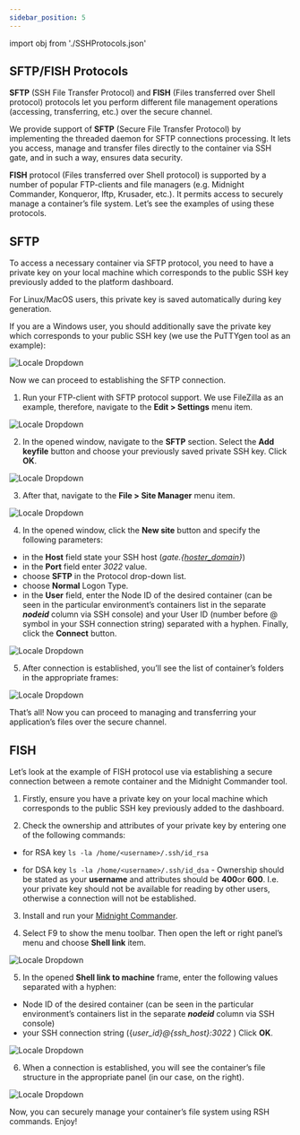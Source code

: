```yaml
---
sidebar_position: 5
---
```


import obj from './SSHProtocols.json'

## SFTP/FISH Protocols

**SFTP** (SSH File Transfer Protocol) and **FISH** (Files transferred over Shell protocol) protocols let you perform different file management operations (accessing, transferring, etc.) over the secure channel.

We provide support of **SFTP** (Secure File Transfer Protocol) by implementing the threaded daemon for SFTP connections processing. It lets you access, manage and transfer files directly to the container via SSH gate, and in such a way, ensures data security.

**FISH** protocol (Files transferred over Shell protocol) is supported by a number of popular FTP-clients and file managers (e.g. Midnight Commander, Konqueror, lftp, Krusader, etc.). It permits access to securely manage a container’s file system. Let’s see the examples of using these protocols.

## SFTP

To access a necessary container via SFTP protocol, you need to have a private key on your local machine which corresponds to the public SSH key previously added to the platform dashboard.

For Linux/MacOS users, this private key is saved automatically during key generation.

If you are a Windows user, you should additionally save the private key which corresponds to your public SSH key (we use the PuTTYgen tool as an example):

<div style={{
    display:'flex',
    justifyContent: 'center',
    margin: '0 0 1rem 0'
}}>

![Locale Dropdown](./img/SSHProtocols/c4d7958e2bfe5a5f906a0013b17aedb6save-private-key.png)

</div>

Now we can proceed to establishing the SFTP connection.

1. Run your FTP-client with SFTP protocol support. We use FileZilla as an example, therefore, navigate to the **Edit > Settings** menu item.

<div style={{
    display:'flex',
    justifyContent: 'center',
    margin: '0 0 1rem 0'
}}>

![Locale Dropdown](./img/SSHProtocols/c4d7958e2bfe5a5f906a0013b17aedb6edit-settings.png)

</div>

2. In the opened window, navigate to the **SFTP** section. Select the **Add keyfile** button and choose your previously saved private SSH key. Click **OK**.

<div style={{
    display:'flex',
    justifyContent: 'center',
    margin: '0 0 1rem 0'
}}>

![Locale Dropdown](./img/SSHProtocols/c4d7958e2bfe5a5f906a0013b17aedb6filezilla-private-key.png)

</div>

3. After that, navigate to the **File > Site Manager** menu item.

<div style={{
    display:'flex',
    justifyContent: 'center',
    margin: '0 0 1rem 0'
}}>

![Locale Dropdown](./img/SSHProtocols/c4d7958e2bfe5a5f906a0013b17aedb6site-manager.png)

</div>

4. In the opened window, click the **New site** button and specify the following parameters:

- in the **Host** field state your SSH host (_gate.{[hoster_domain]( /docs/QuickStart/Hosters%20List%20&%20Info)}_)
- in the **Port** field enter _3022_ value.
- choose **SFTP** in the Protocol drop-down list.
- choose **Normal** Logon Type.
- in the **User** field, enter the Node ID of the desired container (can be seen in the particular environment’s containers list in the separate **_nodeid_** column via SSH console) and your User ID (number before @ symbol in your SSH connection string) separated with a hyphen. Finally, click the **Connect** button.

<div style={{
    display:'flex',
    justifyContent: 'center',
    margin: '0 0 1rem 0'
}}>

![Locale Dropdown](./img/SSHProtocols/c4d7958e2bfe5a5f906a0013b17aedb6filezilla-settings.png)

</div>

5. After connection is established, you’ll see the list of container’s folders in the appropriate frames:

<div style={{
    display:'flex',
    justifyContent: 'center',
    margin: '0 0 1rem 0'
}}>

![Locale Dropdown](./img/SSHProtocols/c4d7958e2bfe5a5f906a0013b17aedb6remote-site.png)

</div>

That’s all! Now you can proceed to managing and transferring your application’s files over the secure channel.

## FISH

Let’s look at the example of FISH protocol use via establishing a secure connection between a remote container and the Midnight Commander tool.

1. Firstly, ensure you have a private key on your local machine which corresponds to the public SSH key previously added to the dashboard.

2. Check the ownership and attributes of your private key by entering one of the following commands:

- for RSA key `ls -la /home/<username>/.ssh/id_rsa`

- for DSA key `ls -la /home/<username>/.ssh/id_dsa` - Ownership should be stated as your **username** and attributes should be **400**or **600**. I.e. your private key should not be available for reading by other users, otherwise a connection will not be established.

3. Install and run your [Midnight Commander](https://en.wikipedia.org/wiki/Midnight_Commander).

4. Select F9 to show the menu toolbar. Then open the left or right panel’s menu and choose **Shell link** item.

<div style={{
    display:'flex',
    justifyContent: 'center',
    margin: '0 0 1rem 0'
}}>

![Locale Dropdown](./img/SSHProtocols/c4d7958e2bfe5a5f906a0013b17aedb6mc1.png)

</div>

5. In the opened **Shell link to machine** frame, enter the following values separated with a hyphen:

- Node ID of the desired container (can be seen in the particular environment’s containers list in the separate **_nodeid_** column via SSH console)
- your SSH connection string ({_user_id}@{ssh_host}:3022_ ) Click **OK**.

<div style={{
    display:'flex',
    justifyContent: 'center',
    margin: '0 0 1rem 0'
}}>

![Locale Dropdown](./img/SSHProtocols/c4d7958e2bfe5a5f906a0013b17aedb6mc2.png)

</div>

6. When a connection is established, you will see the container’s file structure in the appropriate panel (in our case, on the right).

<div style={{
    display:'flex',
    justifyContent: 'center',
    margin: '0 0 1rem 0'
}}>

![Locale Dropdown](./img/SSHProtocols/c4d7958e2bfe5a5f906a0013b17aedb6mc3.png)

</div>

Now, you can securely manage your container’s file system using RSH commands. Enjoy!
